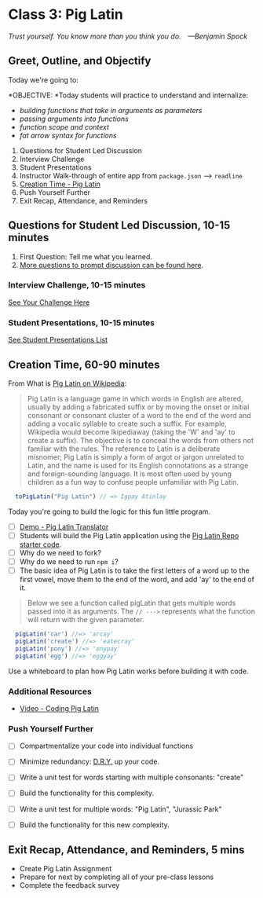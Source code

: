 # Class 3: Pig Latin

<!-- ! HIDE FROM STUDENT; INSTRUCTOR ONLY CONTENT -->
<!-- ## Instructor Only Content - HIDE FROM STUDENTS -->

<!-- https://studio.zollege.com/course/course-v1:ACA+JS211+JS211_PT_MASTER?show=block-v1%3AACA%2BJS211%2BJS211_PT_MASTER%2Btype%40sequential%2Bblock%4087929252ffd94fa79b986bf3cd76c652 -->

<!-- ! END INSTRUCTOR ONLY CONTENT -->

*Trust yourself. You know more than you think you do. —Benjamin Spock*

## Greet, Outline, and Objectify

<!-- SMART: Specific, Measurable, Attainable, Relevant, and Timely. -->
<!-- https://examples.yourdictionary.com/well-written-examples-of-learning-objectives.html -->

Today we're going to:
  
*OBJECTIVE: *Today students will practice to understand and internalize:

* *building functions that take in arguments as parameters*
* *passing arguments into functions*
* *function scope and context*
* *fat arrow syntax for functions*

1. Questions for Student Led Discussion
2. Interview Challenge
3. Student Presentations
4. Instructor Walk-through of entire app from `package.json` --> `readline`
5. [Creation Time - Pig Latin](https://github.com/AustinCodingAcademy/JS211_PigLatinProject.git)
6. Push Yourself Further
7. Exit Recap, Attendance, and Reminders

## Questions for Student Led Discussion, 10-15 minutes
<!-- This section should be structured with the 5E model: https://lesley.edu/article/empowering-students-the-5e-model-explained -->

1. First Question: Tell me what you learned.
2. [More questions to prompt discussion can be found here](./../additionalResources/questionsForDiscussion/qfd-class-3.md).

### Interview Challenge, 10-15 minutes
<!-- The last two E happen here: elaborate and evaluate  -->
<!-- this sections should have a challenge that can be solved with the skills they've learned since their last class. -->
<!-- ! HIDDEN CONTENT: INSTRUCTOR ONLY -->
[See Your Challenge Here](./../additionalResources/interviewChallenges.md)
<!-- ! END HIDDEN CONTENT: INSTRUCTOR ONLY -->

### Student Presentations, 10-15 minutes

[See Student Presentations List](./../additionalResources/studentPresentations.md)

## Creation Time, 60-90 minutes

From What is [Pig Latin on Wikipedia](https://en.wikipedia.org/wiki/Pig_Latin):

> Pig Latin is a language game in which words in English are altered, usually by adding a fabricated suffix or by moving the onset or initial consonant or consonant cluster of a word to the end of the word and adding a vocalic syllable to create such a suffix. For example, Wikipedia would become Ikipediaway (taking the 'W' and 'ay' to create a suffix). The objective is to conceal the words from others not familiar with the rules. The reference to Latin is a deliberate misnomer; Pig Latin is simply a form of argot or jargon unrelated to Latin, and the name is used for its English connotations as a strange and foreign-sounding language. It is most often used by young children as a fun way to confuse people unfamiliar with Pig Latin.

```javascript
  toPigLatin("Pig Latin") // => Igpay Atinlay
```

Today you're going to build the logic for this fun little program.

- [ ] [Demo - Pig Latin Translator](https://funtranslations.com/pig-latin)
- [ ] Students will build the Pig Latin application using the [Pig Latin Repo starter code](https://github.com/AustinCodingAcademy/JS211_PigLatinProject.git).
- [ ] Why do we need to fork?
- [ ] Why do we need to run `npm i`?
- [ ] The basic idea of Pig Latin is to take the first letters of a word up to the first vowel, move them to the end of the word, and add 'ay' to the end of it.

> Below we see a function called pigLatin that gets multiple words passed into it as arguments. The `// --->` represents what the function will return with the given parameter.

```javascript
  pigLatin('car') //=> 'arcay'
  pigLatin('create') //=> 'eatecray'
  pigLatin('pony') //=> 'onypay'
  pigLatin('egg') //=> 'eggyay'
```

Use a whiteboard to plan how Pig Latin works before building it with code.

### Additional Resources

* [Video - Coding Pig Latin](https://youtu.be/c-ZtRKAc3fY)

### Push Yourself Further

- [ ] Compartmentalize your code into individual functions
- [ ] Minimize redundancy: [D.R.Y.](https://en.wikipedia.org/wiki/Don%27t_repeat_yourself) up your code.
- [ ] Write a unit test for words starting with multiple consonants: "create"
- [ ] Build the functionality for this complexity.
- [ ] Write a unit test for multiple words: "Pig Latin", "Jurassic Park"
- [ ] Build the functionality for this new complexity.


<!-- ## Blogs to Show You Know    EVEN CLASSES ONLY -->

## Exit Recap, Attendance, and Reminders, 5 mins

* Create Pig Latin Assignment
* Prepare for next by completing all of your pre-class lessons
* Complete the feedback survey

<!-- <iframe id="openedx-zollege" src="https://openedx.zollege.com/feedback" style="width: 100%; height: 500px; border: 0">Browser not compatible.</iframe>
<script src="https://openedx.zollege.com/assets/index.js" type="application/javascript"></script> -->


<!-- TODO Create 3 question exit questions -->

<!-- TODO INSERT Student Feedback From -->

<!-- TODO INSERT *HIDDEN* Instructor Feedback Form -->